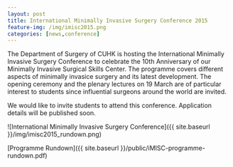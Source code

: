 ```yaml
---
layout: post
title: International Minimally Invasive Surgery Conference 2015
feature-img: /img/imisc2015.png
categories: [news,conference]
---
```


The Department of Surgery of CUHK is hosting the International Minimally Invasive Surgery Conference to celebrate the 10th Anniversary of our Minimally Invasive Surgical Skills Center. The programme covers different aspects of minimally invasice surgery and its latest development. The opening ceremony and the plenary lectures on 19 March are of particular interest to students since influential surgeons around the world are invited.

We would like to invite students to attend this conference. Application details will be published soon.

![International Minimally Invasive Surgery Conference]({{ site.baseurl }}/img/imisc2015_rundown.png)

[Programme Rundown]({{ site.baseurl }}/public/iMISC-programme-rundown.pdf)